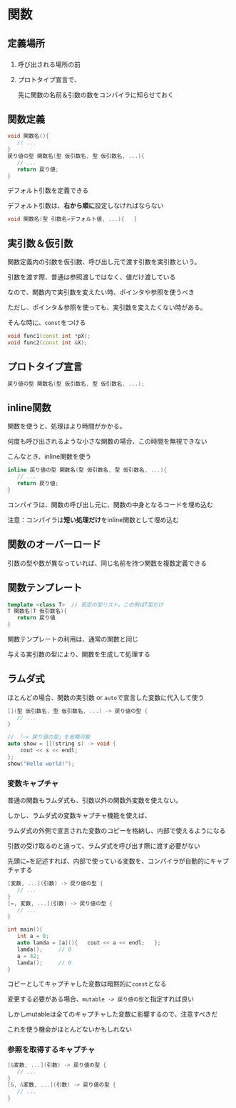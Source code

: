 # 関数



## 定義場所

### 

1. 呼び出される場所の前

2. プロトタイプ宣言で、

   先に関数の名前＆引数の数をコンパイラに知らせておく



## 関数定義

```c++
void 関数名(){
   // ...
}
戻り値の型 関数名(型 仮引数名, 型 仮引数名, ...){
   // ...
   return 戻り値;
}
```

デフォルト引数を定義できる

デフォルト引数は、**右から順に**設定しなければならない

```c++
void 関数名(型 引数名=デフォルト値, ...){   }
```



## 実引数＆仮引数

関数定義内の引数を仮引数、呼び出し元で渡す引数を実引数という。

引数を渡す際、普通は参照渡しではなく、値だけ渡している

なので、関数内で実引数を変えたい時、ポインタや参照を使うべき

ただし、ポインタ＆参照を使っても、実引数を変えたくない時がある。

そんな時に、`const`をつける

```c++
void func1(const int *pX);
void func2(const int &X);
```



## プロトタイプ宣言

```c++
戻り値の型 関数名(型 仮引数名, 型 仮引数名, ...);
```



## inline関数

関数を使うと、処理はより時間がかかる。

何度も呼び出されるような小さな関数の場合、この時間を無視できない

こんなとき、inline関数を使う

```c++
inline 戻り値の型 関数名(型 仮引数名, 型 仮引数名, ...){
   // ...
   return 戻り値;
}
```

コンパイラは、関数の呼び出し元に、関数の中身となるコードを埋め込む

注意：コンパイラは**短い処理だけ**をinline関数として埋め込む



## 関数のオーバーロード

引数の型や数が異なっていれば、同じ名前を持つ関数を複数定義できる



## 関数テンプレート

```c++
template <class T>	// 仮定の型リスト。この例はT型だけ
T 関数名(T 仮引数名){
   return 戻り値
}
```

関数テンプレートの利用は、通常の関数と同じ

与える実引数の型により、関数を生成して処理する



## ラムダ式

ほとんどの場合、関数の実引数 or `auto`で宣言した変数に代入して使う

```c++
[](型 仮引数名, 型 仮引数名, ...) -> 戻り値の型 {
   // ...
}

// 「-> 戻り値の型」を省略可能
auto show = [](string s) -> void {
	cout << s << endl;
};
show("Hello world!");
```



### 変数キャプチャ

普通の関数もラムダ式も、引数以外の関数外変数を使えない。

しかし、ラムダ式の変数キャプチャ機能を使えば、

ラムダ式の外側で宣言された変数のコピーを格納し、内部で使えるようになる

引数の受け取るのと違って、ラムダ式を呼び出す際に渡す必要がない

先頭に`=`を記述すれば、内部で使っている変数を、コンパイラが自動的にキャプチャする

```c++
[変数, ...](引数) -> 戻り値の型 {
   // ...
}
[=, 変数, ...](引数) -> 戻り値の型 {
   // ...
}

int main(){
   int a = 0;
   auto lamda = [a](){   cout << a << endl;   };
   lamda();		// 0
   a = 42;
   lamda();		// 0
}
```

コピーとしてキャプチャした変数は暗黙的に`const`となる

変更する必要がある場合、`mutable -> 戻り値の型`と指定すれば良い

しかしmutableは全てのキャプチャした変数に影響するので、注意すべきだ

これを使う機会がほとんどないかもしれない



### 参照を取得するキャプチャ

```c++
[&変数, ...](引数) -> 戻り値の型 {
   // ...
}
[&, &変数, ...](引数) -> 戻り値の型 {
   // ...
}
```

























